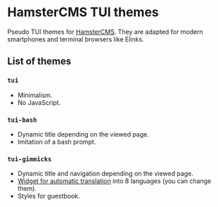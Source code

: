# HamsterCMS TUI themes
Pseudo TUI themes for [HamsterCMS](http://old.net.eu.org/). They are adapted for modern smartphones and terminal browsers like Elinks.

## List of themes

### `tui` 
- Minimalism.
- No JavaScript.
 
### `tui-bash` 
- Dynamic title depending on the viewed page. 
- Imitation of a bash prompt. 

### `tui-gimmicks`
- Dynamic title and navigation depending on the viewed page. 
- [Widget for automatic translation](https://gtranslate.io/website-translator-widget) into 8 languages (you can change them).
- Styles for guestbook.

